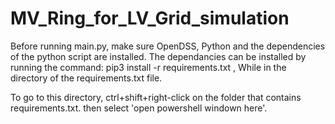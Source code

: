 # MV_Ring_for_LV_Grid_simulation
Before running main.py, make sure OpenDSS, Python and the dependencies of the python script are installed. The dependancies can be installed by running the command:
pip3 install -r requirements.txt , While in the directory of the requirements.txt file.

To go to this directory, ctrl+shift+right-click on the folder that contains requirements.txt. then select 'open powershell windown here'.
